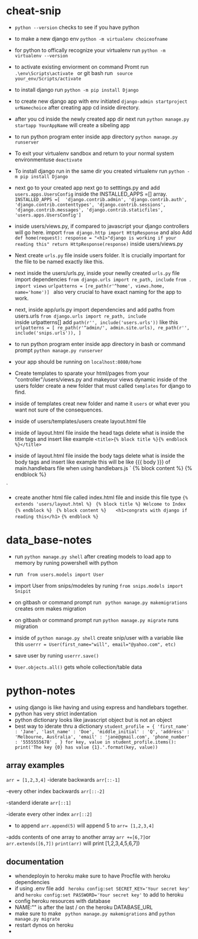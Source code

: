 # cheat-snip
* `python --version` checks to see if you have python
* to make a new django env `python -m virtualenv choiceofname`
* for python to offically recognize your virtualenv run `python -m virtualenv --version`
* to activate existing enviorment on command Promt run `.\env\Scripts\activate ` or git bash run ` source your_env/Scripts/activate`
* to install django run `python -m pip install Django`
* to create new django app with env initiated `django-admin startproject urNamechoice` after creating app cd inside directory.
* after you cd inside the newly created app dir next run `python manage.py startapp YourAppName` will create a sibeling app 

* to run python program enter inside app directory `python manage.py runserver`
* To exit your virtualenv sandbox and return to your normal system environmentuse `deactivate`
* To install django run in the same dir you created virtualenv run `python -m pip install Django`

* next go to your created app next go to setttings.py and add `users.apps.UsersConfig` inside the  INSTALLED_APPS =[] array.
 `INSTALLED_APPS =[ 
    'django.contrib.admin',
    'django.contrib.auth',
    'django.contrib.contenttypes',
    'django.contrib.sessions',
    'django.contrib.messages',
    'django.contrib.staticfiles',
    'users.apps.UsersConfig']`

* inside users/views.py, if compared to javascript your django controllers will go here.
import `from django.http import HttpResponse` and also
Add `def home(request): response = "<h1>"django is working if your reading this" return HttpResponse(response)` 
inside users/views.py

* Next create `urls.py` file inside users folder. It is crucially important for the file to be named exactly like this.

* next inside the users/urls.py, inside your newlly created `urls.py` file import dependencies
`from django.urls import re_path, include`
`from . import views` 
`urlpatterns = [re_path(r'^home', views.home, name='home')] `
also very crucial to have exact naming for the app to work.

* next, inside app/urls.py import dependencies and add paths from users.urls
`from django.urls import re_path, include`  
inside urlpatterns[] add ` path(r'', include('users.urls')) ` like this
  ` urlpatterns = [
    re_path(r'^admin/', admin.site.urls),
    re_path(r'', include('snips.urls')),
]`

* to run python program enter inside app directory in bash or command prompt `python manage.py runserver`
* your app should be running on `localhost:8080/home`
* Create templates to sparate your html/pages from your "controller"/users/views.py and makeyour views dynamic inside of the users folder create a new folder that must called `templates` for django to find. 
* inside of templates creat new folder and name it `users` or what ever you want not sure of the consequences.
* inside of users/templates/users create layout.html file
* inside of layout.html file inside the head tags delete what is inside the title tags and insert like example
`<title>{% block title %}{% endblock %}</title>`

* inside of layout.html file inside the body tags delete what is inside the body tags and insert like example
this will be like {{{ body }}} of main.handlebars file when using handlebars.js
`<body>
{% block content %}
{% endblock %}
</body> `

* create another html file called index.html file and inside this file type
 `{% extends 'users/layout.html %} `
 `{% block title %} Welcome to Index {% endblock %} `
 ` {% block content %}   `
  ` <h1>congrats with django if reading this</h1>`
  `{% endblock %}`

# data_base-notes
* run `python manage.py shell` after creating models to load app to memory by runing powershell with python
* run ` from users.models import User`
* import User from snips/modeles by runing ` from snips.models import Snipit `

* on gitbash or command prompt run ` python manage.py makemigrations` creates orm makes migration
* on gitbash or command prompt run ` python manage.py migrate ` runs migration
* inside of `python manage.py shell` create snip/user with a variable like this `userrr = User(first_name="will", email="@yahoo.com", etc)`
* save user by runing ` userrr.save() `
* `User.objects.all()` gets whole collection/table data

# python-notes
- using django is like having and using express and handlebars together. 
- python has very strict indentation
- python dictionary looks like javascript object but is not an object
- best way to iderate thru a dictionary
`student_profile = {
        'first_name' : 'Jane',
        'last_name' : 'Doe',
        'middle_initial' : 'Q',
        'address' : 'Melbourne, Australia',
        'email' : 'jane@gmail.com',
        'phone_number' : '5555555678' ,
        }
for key, value in student_profile.items():
    print('The key {0} has value {1}.'.format(key, value))`

## array examples
`arr = [1,2,3,4]`
-iderate backwards `arr[::-1]`

-every other index backwards `arr[::-2]`

-standerd iderate `arr[::1]`

-iderate every other index `arr[::2]`

- to append `arr.append(5)` will append 5 to `arr= [1,2,3,4]`

-adds contents of one array to another array `arr +=[6,7]`or `arr.extends([6,7])`
`print(arr)` will print [1,2,3,4,5,6,7])

## documentation
- whendeployin to heroku make sure to have Procfile with heroku dependencies
- if using .env file add ` heroku config:set SECRET_KEY='Your secret key'` and `heroku config:set PASSWORD='Your secret key'`
to add to heroku
- config heroku resources with database
- NAME:"" is after the last / on the heroku DATABASE_URL
- make sure to make ` python manage.py makemigrations` and   ` python manage.py migrate `
- restart dynos on heroku
-
